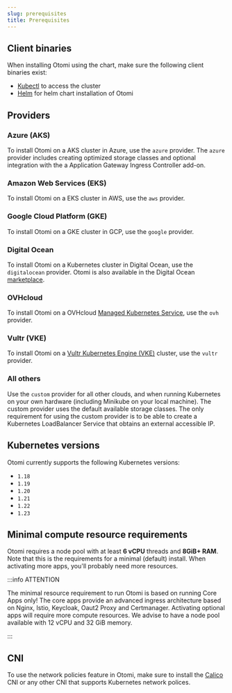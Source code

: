 ```yaml
---
slug: prerequisites
title: Prerequisites
---
```


## Client binaries

When installing Otomi using the chart, make sure the following client binaries exist:

- [Kubectl](https://kubernetes.io/docs/tasks/tools/#kubectl) to access the cluster
- [Helm](https://helm.sh/docs/intro/install/) for helm chart installation of Otomi

## Providers

### Azure (AKS)

To install Otomi on a AKS cluster in Azure, use the `azure` provider. The `azure` provider includes creating optimized storage classes and optional integration with the  a Application Gateway Ingress Controller add-on.

### Amazon Web Services (EKS)

To install Otomi on a EKS cluster in AWS, use the `aws` provider.

### Google Cloud Platform (GKE)

To install Otomi on a GKE cluster in GCP, use the `google` provider.

### Digital Ocean

To install Otomi on a Kubernetes cluster in Digital Ocean, use the `digitalocean` provider. Otomi is also available in the Digital Ocean [marketplace](https://marketplace.digitalocean.com/apps/otomi?refcode=476bfcac9ec9&action=deploy).

### OVHcloud

To install Otomi on a  OVHcloud [Managed Kubernetes Service](https://www.ovhcloud.com/en-gb/public-cloud/kubernetes/), use the `ovh` provider.

### Vultr (VKE)

To install Otomi on a [Vultr Kubernetes Engine (VKE)](https://www.vultr.com/docs/vultr-kubernetes-engine/) cluster, use the `vultr` provider.

### All others

Use the `custom` provider for all other clouds, and when running Kubernetes on your own hardware (including Minikube on your local machine). The custom provider uses the default available storage classes. The only requirement for using the custom provider is to be able to create a Kubernetes LoadBalancer Service that obtains an external accessible IP.

## Kubernetes versions

Otomi currently supports the following Kubernetes versions:

- `1.18`
- `1.19`
- `1.20`
- `1.21`
- `1.22`
- `1.23`

## Minimal compute resource requirements

Otomi requires a node pool with at least **6 vCPU** threads and **8GiB+ RAM**. Note that this is the requirements for a minimal (default) install. When activating more apps, you'll probably need more resources.

:::info ATTENTION

The minimal resource requirement to run Otomi is based on running Core Apps only! The core apps provide an advanced ingress architecture based on Nginx, Istio, Keycloak, Oaut2 Proxy and Certmanager. Activating optional apps will require more compute resources. We advise to have a node pool available with 12 vCPU and 32 GiB memory.

:::

## CNI

To use the network policies feature in Otomi, make sure to install the [Calico](https://www.tigera.io/project-calico/) CNI or any other CNI that supports Kubernetes network polices.
